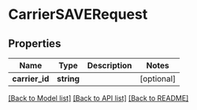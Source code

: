# CarrierSAVERequest

## Properties
Name | Type | Description | Notes
------------ | ------------- | ------------- | -------------
**carrier_id** | **string** |  | [optional] 

[[Back to Model list]](../README.md#documentation-for-models) [[Back to API list]](../README.md#documentation-for-api-endpoints) [[Back to README]](../README.md)


